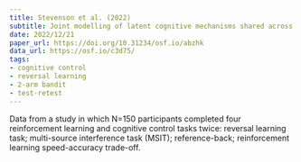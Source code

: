 ```yaml
---
title: Stevenson et al. (2022)
subtitle: Joint modelling of latent cognitive mechanisms shared across decision-making domains
date: 2022/12/21
paper_url: https://doi.org/10.31234/osf.io/abzhk
data_url: https://osf.io/c3d75/
tags:
- cognitive control
- reversal learning
- 2-arm bandit
- test-retest
---
```


Data from a study in which N=150 participants completed four reinforcement learning and cognitive control tasks twice: reversal learning task; multi-source interference task (MSIT); reference-back; reinforcement learning speed-accuracy trade-off.
